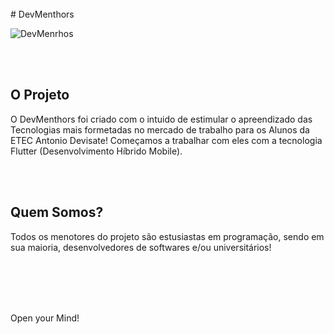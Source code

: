<br />
# DevMenthors

![DevMenrhos](https://devmenthors.com.br/img/dev.svg)

<br /> <br />

## O Projeto

O DevMenthors foi criado com o intuido de estimular o apreendizado das Tecnologias mais formetadas no mercado de trabalho para os Alunos da ETEC Antonio Devisate!
Começamos a trabalhar com eles com a tecnologia Flutter (Desenvolvimento Híbrido Mobile).

<br /> <br />

## Quem Somos?

Todos os menotores do projeto são estusiastas em programação, sendo em sua maioria, desenvolvedores de softwares e/ou universitários!

<br /> <br />
-----------
Open your Mind!
